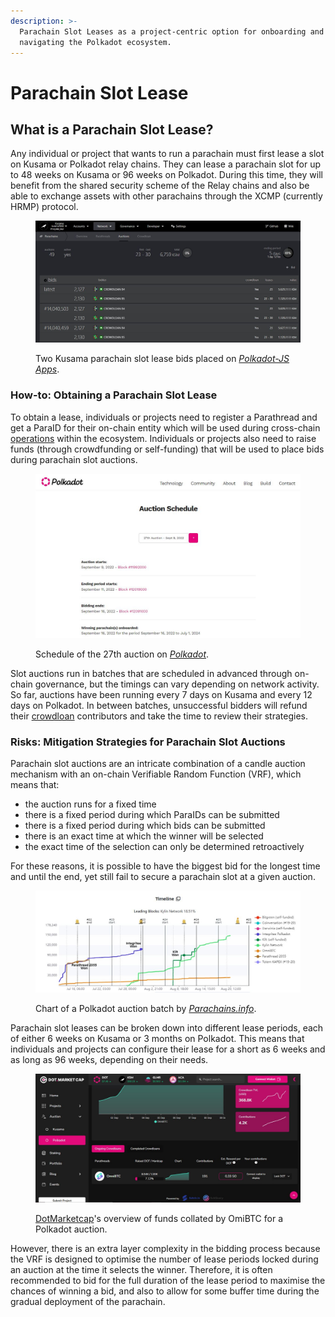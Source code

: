 ```yaml
---
description: >-
  Parachain Slot Leases as a project-centric option for onboarding and
  navigating the Polkadot ecosystem.
---
```


# Parachain Slot Lease

## What is a Parachain Slot Lease?

Any individual or project that wants to run a parachain must first lease a slot on Kusama or Polkadot relay chains. They can lease a parachain slot for up to 48 weeks on Kusama or 96 weeks on Polkadot. During this time, they will benefit from the shared security scheme of the Relay chains and also be able to exchange assets with other parachains through the XCMP (currently HRMP) protocol.

<figure><img src="../../../.gitbook/assets/O_BSlots.JPG" alt="A view of a Kusama based parachain slot bidding on Polkadot JS app."><figcaption><p>Two Kusama parachain slot lease bids placed on <a href="https://polkadot.js.org/apps/?rpc=wss%3A%2F%2Fkusama.public.curie.radiumblock.xyz%2Fws#/parachains/auctions"><em>Polkadot-JS Apps</em></a>.</p></figcaption></figure>



### How-to: Obtaining a Parachain Slot Lease

To obtain a lease, individuals or projects need to register a Parathread and get a ParaID for their on-chain entity which will be used during cross-chain [operations](../) within the ecosystem. Individuals or projects also need to raise funds (through crowdfunding or self-funding) that will be used to place bids during parachain slot auctions.&#x20;

<figure><img src="../../../.gitbook/assets/O_BAuctionsTT.JPG" alt="A view of an auction schedule for the Polkadot Relay chain."><figcaption><p>Schedule of the 27th auction on <a href="https://polkadot.network/auctions/"><em>Polkadot</em></a>.</p></figcaption></figure>

Slot auctions run in batches that are scheduled in advanced through on-chain governance, but the timings can vary depending on network activity. So far, auctions have been running every 7 days on Kusama and every 12 days on Polkadot. In between batches, unsuccessful bidders will refund their [crowdloan](../crowdfunding/crowdloans.md) contributors and take the time to review their strategies.



### Risks: Mitigation Strategies for Parachain Slot Auctions

Parachain slot auctions are an intricate combination of a candle auction mechanism with an on-chain Verifiable Random Function (VRF), which means that:

* the auction runs for a fixed time
* there is a fixed period during which ParaIDs can be submitted
* there is a fixed period during which bids can be submitted
* there is an exact time at which the winner will be selected
* the exact time of the selection can only be determined retroactively&#x20;

For these reasons, it is possible to have the biggest bid for the longest time and until the end, yet still fail to secure a parachain slot at a given auction.

<figure><img src="../../../.gitbook/assets/O_BParachaininfo.JPG" alt="A sample chart of a Polkadot auction batch."><figcaption><p>Chart of a Polkadot auction batch by <a href="https://parachains.info/auctions"><em>Parachains.info</em></a>.</p></figcaption></figure>



Parachain slot leases can be broken down into different lease periods, each of either 6 weeks on Kusama or 3 months on Polkadot. This means that individuals and projects can configure their lease for a short as 6 weeks and as long as 96 weeks, depending on their needs.&#x20;

<figure><img src="../../../.gitbook/assets/O_BDotMarketcap.JPG" alt="An overview of the funds collated by OmiBTC during a Polkadot auction."><figcaption><p><a href="https://www.dotmarketcap.com/auction/polkadot">DotMarketcap</a>'s overview of funds collated by OmiBTC for a Polkadot auction.</p></figcaption></figure>



However, there is an extra layer complexity in the bidding process because the VRF is designed to optimise the number of lease periods locked during an auction at the time it selects the winner. Therefore, it is often recommended to bid for the full duration of the lease period to maximise the chances of winning a bid, and also to allow for some buffer time during the gradual deployment of the parachain.

